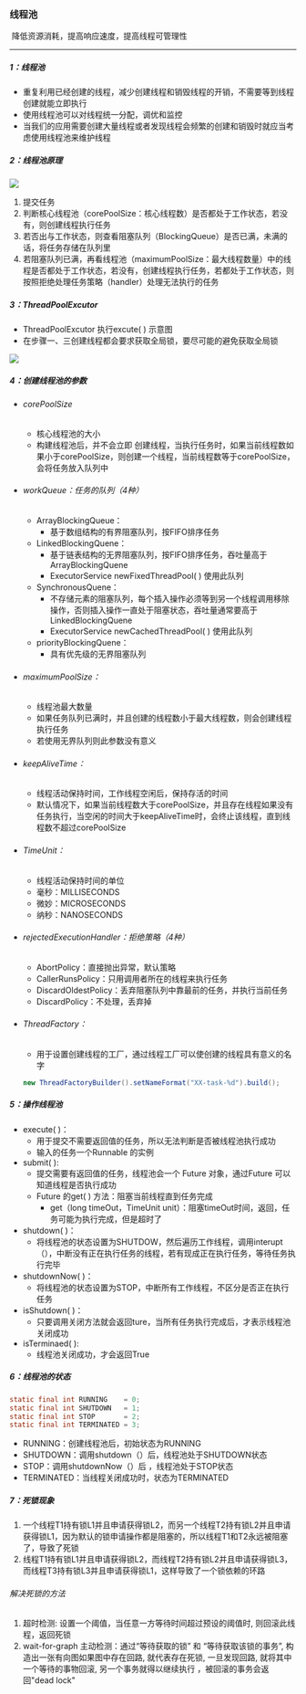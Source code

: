 ### 线程池

​	降低资源消耗，提高响应速度，提高线程可管理性

------

##### 1：线程池

- 重复利用已经创建的线程，减少创建线程和销毁线程的开销，不需要等到线程创建就能立即执行
- 使用线程池可以对线程统一分配，调优和监控
- 当我们的应用需要创建大量线程或者发现线程会频繁的创建和销毁时就应当考虑使用线程池来维护线程

##### 2：线程池原理

![](https://github.com/likang315/Java-and-Middleware/blob/master/%E5%A4%9A%E7%BA%BF%E7%A8%8B/%E5%A4%9A%E7%BA%BF%E7%A8%8B/%E7%BA%BF%E7%A8%8B%E6%B1%A0.png?raw=true)

1. 提交任务
2. 判断核心线程池（corePoolSize：核心线程数）是否都处于工作状态，若没有，则创建线程执行任务
3. 若否出与工作状态，则查看阻塞队列（BlockingQueue）是否已满，未满的话，将任务存储在队列里
4. 若阻塞队列已满，再看线程池（maximumPoolSize：最大线程数量）中的线程是否都处于工作状态，若没有，创建线程执行任务，若都处于工作状态，则按照拒绝处理任务策略（handler）处理无法执行的任务

##### 3：ThreadPoolExcutor

- ThreadPoolExcutor 执行excute( ) 示意图
- 在步骤一、三创建线程都会要求获取全局锁，要尽可能的避免获取全局锁

![](https://github.com/likang315/Java-and-Middleware/blob/master/%E5%A4%9A%E7%BA%BF%E7%A8%8B/%E5%A4%9A%E7%BA%BF%E7%A8%8B/ThreadPoolExcutor.png?raw=true)

##### 4：创建线程池的参数

- ###### corePoolSize

  - 核心线程池的大小
  - 构建线程池后，并不会立即 创建线程，当执行任务时，如果当前线程数如果小于corePoolSize，则创建一个线程，当前线程数等于corePoolSize，会将任务放入队列中

- ###### workQueue：任务的队列（4种）

  - ArrayBlockingQueue：
    -  基于数组结构的有界阻塞队列，按FIFO排序任务
  - LinkedBlockingQuene：
    - 基于链表结构的无界阻塞队列，按FIFO排序任务，吞吐量高于ArrayBlockingQuene
    - ExecutorService newFixedThreadPool( ) 使用此队列
  - SynchronousQuene：
    - 不存储元素的阻塞队列，每个插入操作必须等到另一个线程调用移除操作，否则插入操作一直处于阻塞状态，吞吐量通常要高于LinkedBlockingQuene
    - ExecutorService newCachedThreadPool( )  使用此队列
  - priorityBlockingQuene：
    - 具有优先级的无界阻塞队列

- ###### maximumPoolSize：

  - 线程池最大数量
  - 如果任务队列已满时，并且创建的线程数小于最大线程数，则会创建线程执行任务
  - 若使用无界队列则此参数没有意义

- ###### keepAliveTime：

  - 线程活动保持时间，工作线程空闲后，保持存活的时间
  - 默认情况下，如果当前线程数大于corePoolSize，并且存在线程如果没有任务执行，当空闲的时间大于keepAliveTime时，会终止该线程，直到线程数不超过corePoolSize

- ###### TimeUnit：

  - 线程活动保持时间的单位
  - 毫秒：MILLISECONDS
  - 微妙：MICROSECONDS
  - 纳秒：NANOSECONDS

- ###### rejectedExecutionHandler：拒绝策略（4种）

  - AbortPolicy：直接抛出异常，默认策略
  - CallerRunsPolicy：只用调用者所在的线程来执行任务
  - DiscardOldestPolicy：丢弃阻塞队列中靠最前的任务，并执行当前任务
  - DiscardPolicy：不处理，丢弃掉
  
- ###### ThreadFactory：

  - 用于设置创建线程的工厂，通过线程工厂可以使创建的线程具有意义的名字

  ```java
  new ThreadFactoryBuilder().setNameFormat("XX-task-%d").build();
  ```

##### 5：操作线程池

- execute( )：
  - 用于提交不需要返回值的任务，所以无法判断是否被线程池执行成功
  - 输入的任务一个Runnable 的实例
- submit( ):
  - 提交需要有返回值的任务，线程池会一个 Future 对象，通过Future 可以知道线程是否执行成功
  - Future 的get( ) 方法：阻塞当前线程直到任务完成
    - get（long timeOut，TimeUnit unit）：阻塞timeOut时间，返回，任务可能为执行完成，但是超时了
- shutdown( )：
  - 将线程池的状态设置为SHUTDOW，然后遍历工作线程，调用interupt（），中断没有正在执行任务的线程，若有现成正在执行任务，等待任务执行完毕
- shutdownNow( )：
  - 将线程池的状态设置为STOP，中断所有工作线程，不区分是否正在执行任务
- isShutdown( )：
  - 只要调用关闭方法就会返回ture，当所有任务执行完成后，才表示线程池关闭成功
- isTerminaed( ):
  - 线程池关闭成功，才会返回True

##### 6：线程池的状态

```java
static final int RUNNING    = 0;
static final int SHUTDOWN   = 1;
static final int STOP       = 2;
static final int TERMINATED = 3;
```

- RUNNING：创建线程池后，初始状态为RUNNING
- SHUTDOWN：调用shutdown（）后，线程池处于SHUTDOWN状态
- STOP：调用shutdownNow（）后 ，线程池处于STOP状态
- TERMINATED：当线程关闭成功时，状态为TERMINATED

##### 7：死锁现象

1. 一个线程T1持有锁L1并且申请获得锁L2，而另一个线程T2持有锁L2并且申请获得锁L1，因为默认的锁申请操作都是阻塞的，所以线程T1和T2永远被阻塞了，导致了死锁
2. 线程T1持有锁L1并且申请获得锁L2，而线程T2持有锁L2并且申请获得锁L3，而线程T3持有锁L3并且申请获得锁L1，这样导致了一个锁依赖的环路

###### 解决死锁的方法

1. 超时检测: 设置一个阈值，当任意一方等待时间超过预设的阈值时, 则回滚此线程，返回死锁
2. wait-for-graph 主动检测：通过“等待获取的锁” 和 “等待获取该锁的事务”, 构造出⼀张有向图如果图中存在回路, 就代表存在死锁, 一旦发现回路, 就将其中一个等待的事物回滚, 另⼀个事务就得以继续执行 ，被回滚的事务会返回"dead lock"